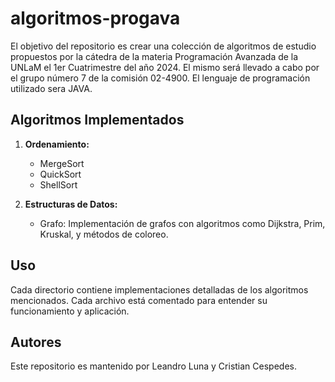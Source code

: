 # algoritmos-progava
El objetivo del repositorio es crear una colección de algoritmos de estudio propuestos por la cátedra de la materia Programación Avanzada de la UNLaM el 1er Cuatrimestre del año 2024. El mismo será llevado a cabo por el grupo número 7 de la comisión 02-4900.
El lenguaje de programación utilizado sera JAVA.

## Algoritmos Implementados
1. **Ordenamiento:**
   - MergeSort
   - QuickSort
   - ShellSort

2. **Estructuras de Datos:**
   - Grafo: Implementación de grafos con algoritmos como Dijkstra, Prim, Kruskal, y métodos de coloreo.

## Uso
Cada directorio contiene implementaciones detalladas de los algoritmos mencionados. Cada archivo está comentado para entender su funcionamiento y aplicación.

## Autores
Este repositorio es mantenido por Leandro Luna y Cristian Cespedes.


